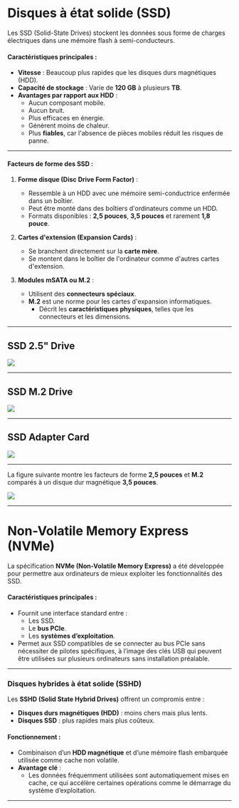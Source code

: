 
# **Disques à état solide (SSD)**

Les SSD (Solid-State Drives) stockent les données sous forme de charges électriques dans une mémoire flash à semi-conducteurs.

#### **Caractéristiques principales :**

- **Vitesse** : Beaucoup plus rapides que les disques durs magnétiques (HDD).
- **Capacité de stockage** : Varie de **120 GB** à plusieurs **TB**.
- **Avantages par rapport aux HDD** :
    - Aucun composant mobile.
    - Aucun bruit.
    - Plus efficaces en énergie.
    - Génèrent moins de chaleur.
    - Plus **fiables**, car l'absence de pièces mobiles réduit les risques de panne.

---

#### **Facteurs de forme des SSD :**

1. **Forme disque (Disc Drive Form Factor)** :
    
    - Ressemble à un HDD avec une mémoire semi-conductrice enfermée dans un boîtier.
    - Peut être monté dans des boîtiers d'ordinateurs comme un HDD.
    - Formats disponibles : **2,5 pouces**, **3,5 pouces** et rarement **1,8 pouce**.
2. **Cartes d'extension (Expansion Cards)** :
    
    - Se branchent directement sur la **carte mère**.
    - Se montent dans le boîtier de l'ordinateur comme d'autres cartes d'extension.
3. **Modules mSATA ou M.2** :
    
    - Utilisent des **connecteurs spéciaux**.
    - **M.2** est une norme pour les cartes d'expansion informatiques.
        - Décrit les **caractéristiques physiques**, telles que les connecteurs et les dimensions.

---


## SSD 2.5" Drive
<img class="img-center" src="C:\Users\anesc\OneDrive\Bureau\GIT_MNS\prise-de-notes-ANESC0\images\Cisco\Pasted image 20241223022808.png">


------

## SSD M.2 Drive
<img class="img-center" src="C:\Users\anesc\OneDrive\Bureau\GIT_MNS\prise-de-notes-ANESC0\images\Cisco\Pasted image 20241223022853.png">





------

## SSD Adapter Card
<img class="img-center" src="C:\Users\anesc\OneDrive\Bureau\GIT_MNS\prise-de-notes-ANESC0\images\Cisco\Pasted image 20241223022912.png">




-----


La figure suivante montre les facteurs de forme **2,5 pouces** et **M.2** comparés à un disque dur magnétique **3,5 pouces**.

<img class="img-center" src="C:\Users\anesc\OneDrive\Bureau\GIT_MNS\prise-de-notes-ANESC0\images\Cisco\Pasted image 20241223022941.png">



-----



# **Non-Volatile Memory Express (NVMe)**

La spécification **NVMe (Non-Volatile Memory Express)** a été développée pour permettre aux ordinateurs de mieux exploiter les fonctionnalités des SSD.

#### **Caractéristiques principales :**

- Fournit une interface standard entre :
    - Les SSD.
    - Le **bus PCIe**.
    - Les **systèmes d’exploitation**.
- Permet aux SSD compatibles de se connecter au bus PCIe sans nécessiter de pilotes spécifiques, à l’image des clés USB qui peuvent être utilisées sur plusieurs ordinateurs sans installation préalable.

---

### **Disques hybrides à état solide (SSHD)**

Les **SSHD (Solid State Hybrid Drives)** offrent un compromis entre :

- **Disques durs magnétiques (HDD)** : moins chers mais plus lents.
- **Disques SSD** : plus rapides mais plus coûteux.

#### **Fonctionnement :**

- Combinaison d’un **HDD magnétique** et d’une mémoire flash embarquée utilisée comme cache non volatile.
- **Avantage clé** :
    - Les données fréquemment utilisées sont automatiquement mises en cache, ce qui accélère certaines opérations comme le démarrage du système d’exploitation.

---
